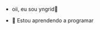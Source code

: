 -  oii, eu sou yngrid👋

- 🌱 Estou aprendendo a programar
  


<!---
yngridv/yngridv is a ✨ special ✨ repository because its `README.md` (this file) appears on your GitHub profile.
You can click the Preview link to take a look at your changes.
--->
